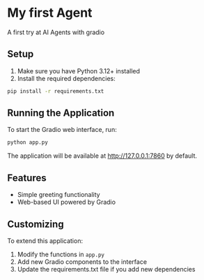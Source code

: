 # My first Agent

A first try at AI Agents with gradio

## Setup

1. Make sure you have Python 3.12+ installed
2. Install the required dependencies:

```bash
pip install -r requirements.txt
```

## Running the Application

To start the Gradio web interface, run:

```bash
python app.py
```

The application will be available at http://127.0.0.1:7860 by default.

## Features

- Simple greeting functionality
- Web-based UI powered by Gradio

## Customizing

To extend this application:
1. Modify the functions in `app.py`
2. Add new Gradio components to the interface
3. Update the requirements.txt file if you add new dependencies
